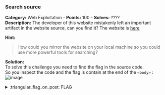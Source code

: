 ### Search source
**Category:** Web Exploitation - **Points:** 100 - **Solves:** ????  
**Description:** The developer of this website mistakenly left an important artifact in the website source, can you find it? The website is [here](http://saturn.picoctf.net:58133/)  

**Hint:**
> How could you mirror the website on your local machine so you could use more powerful tools for searching?  

**Solution:**  
To solve this challenge you need to find the flag in the source code.  
So you inspect the code and the flag is contain at the end of the `<body>` :  
![image](https://user-images.githubusercontent.com/91023285/159307494-03827e5f-2cf9-4d1d-94f7-2c4e887ba554.png)


<details>
  <summary>:triangular_flag_on_post: FLAG</summary>

  ```
  picoCTF{1nsp3ti0n_0f_w3bpag3s_587d12b8}
  ```
</details>

